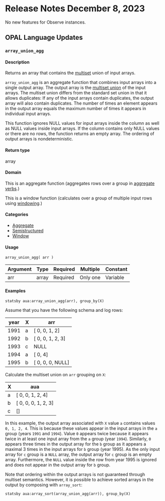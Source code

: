 # Release Notes December 8, 2023

No new features for Observe instances.

## OPAL Language Updates

### `array_union_agg`

#### Description

Returns an array that contains the [multiset](https://en.wikipedia.org/wiki/Multiset) union of input arrays.

`array_union_agg` is an aggregate function that combines input arrays into a single output array. The output array is the [multiset union](https://en.wikipedia.org/wiki/Multiset) of the input arrays. The multiset union differs from the standard set union in that it allows duplicates: If any of the input arrays contain duplicates, the output array will also contain duplicates. The number of times an element appears in the output array equals the maximum number of times it appears in individual input arrays.

This function ignores NULL values for input arrays inside the column as well as NULL values inside input arrays. If the column contains only NULL values or there are no rows, the function returns an empty array. The ordering of output arrays is nondeterministic.

#### Return type

array

#### Domain

This is an aggregate function (aggregates rows over a group in [aggregate verbs](../aggregate-verbs.md).)

This is a window function (calculates over a group of multiple input rows using [windowing](window.md).)

#### Categories

  * [Aggregate](../aggregate-functions.md)
  * [Semistructured](../semistructured-functions.md)
  * [Window](../window-functions.md)

#### Usage

```text
array_union_agg( arr )
```

| Argument | Type | Required | Multiple | Constant |
| -------- | ---- | -------- | -------- | -------- |
| arr | array | Required | Only one |  Variable


#### Examples
```text
statsby aua:array_union_agg(arr), group_by(X)
```

Assume that you have the following schema and log rows:

| year | X | arr                     |
-------|---|-------------------------|
| 1991 | a | [ 0, 0, 1, 2]           |
| 1992 | b | [ 0, 0, 1, 2, 3]        |
| 1993 | c | NULL                    |
| 1994 | a | [ 0, 4]                 |
| 1995 | b | [ 0, 0, 0, NULL]        |


Calculate the multiset union on `arr` grouping on `X`:

| X | aua                     |
|---|-------------------------|
| a | [ 0, 0, 1, 2, 4]        |
| b | [ 0, 0, 0, 1, 2, 3]     |
| c | []                      |

In this example, the output array associated with `X` value `a` contains values `0, 1, 2, 4`. This is because these values appear in the input arrays in the `a` group (years `1991` and `1994`). Value `0` appears twice because it appears twice in at least one input array from the `a` group (year `1994`). Similarly, `0` appears three times in the output array for the `b` group as it appears a maximal 3 times in the input arrays for `b` group (year 1995). As the only input array for `c` group is a `NULL` array, the output array for `c` group is an empty array. Furthermore, the `NULL` value inside the row from year 1995 is ignored and does not appear in the output array for `b` group.

Note that ordering within the output arrays is not guaranteed through multiset semantics. However, it is possible to achieve sorted arrays in the output by composing with `array_sort`:

`statsby aua:array_sort(array_union_agg(arr)), group_by(X)`